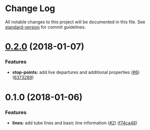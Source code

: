 # Change Log

All notable changes to this project will be documented in this file. See [standard-version](https://github.com/conventional-changelog/standard-version) for commit guidelines.

<a name="0.2.0"></a>
# [0.2.0](https://github.com/tnc1997/transport-for-london-app/compare/v0.1.0...v0.2.0) (2018-01-07)


### Features

* **stop-points:** add live departures and additional properties ([#6](https://github.com/tnc1997/transport-for-london-app/issues/6)) ([6373289](https://github.com/tnc1997/transport-for-london-app/commit/6373289))



<a name="0.1.0"></a>
# 0.1.0 (2018-01-06)


### Features

* **lines:** add tube lines and basic line information ([#2](https://github.com/tnc1997/transport-for-london-app/issues/2)) ([f74ca48](https://github.com/tnc1997/transport-for-london-app/commit/f74ca48))
